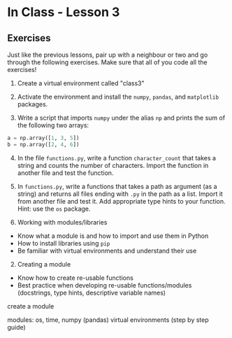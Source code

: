 # In Class - Lesson 3

<!-- prøv at load en pakke der ikke er installeret -> error -> gå i terminal -> pip install -> snak om nice med requirements.txt og venvs.. Giver mindre mening på ucloud, mere lokalt 

hvis hvordan man laver og aktiverer et venv på ucloud


best practice med modules: docstrings, type hints, iterative development (små funktioner)
-->
## Exercises

Just like the previous lessons, pair up with a neighbour or two and go through the following exercises. Make sure that all of you code all the exercises!

1) Create a virtual environment called "class3"

2) Activate the environment and install the `numpy`, `pandas`, and `matplotlib` packages.

3) Write a script that imports `numpy` under the alias `np` and prints the sum of the following two arrays:
```py
a = np.array([1, 3, 5])
b = np.array([2, 4, 6])
```

4) In the file `functions.py`, write a function `character_count` that takes a string and counts the number of characters. Import the function in another file and test the function.

5) In `functions.py`, write a functions that takes a path as argument (as a string) and returns all files ending with `.py` in the path as a list. Import it from another file and test it. Add appropriate type hints to your function. Hint: use the `os` package.




1) Working with modules/libraries
- Know what a module is and how to import and use them in Python
- How to install libraries using `pip`
- Be familiar with virtual environments and understand their use

2) Creating a module
- Know how to create re-usable functions
- Best practice when developing re-usable functions/modules (docstrings, type hints, descriptive variable names)



create a module
<!-- import i R -->
modules: os, time, numpy (pandas)
virtual environments (step by step guide)


